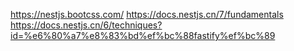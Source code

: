 https://nestjs.bootcss.com/
https://docs.nestjs.cn/7/fundamentals
https://docs.nestjs.cn/6/techniques?id=%e6%80%a7%e8%83%bd%ef%bc%88fastify%ef%bc%89
